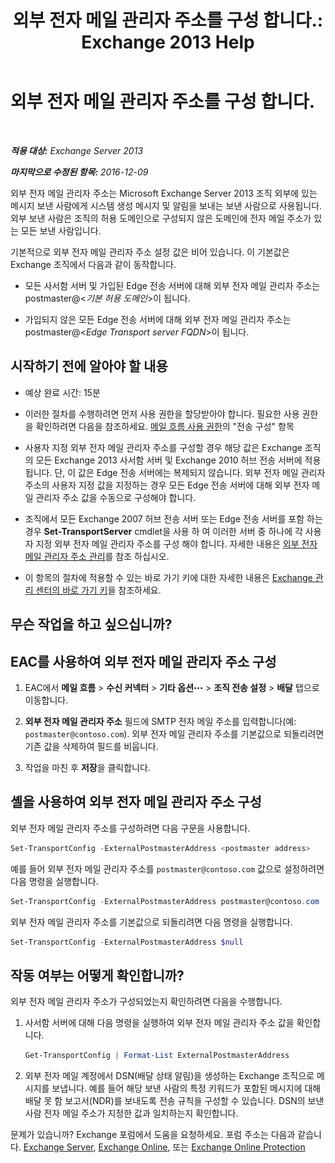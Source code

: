 ﻿---
title: '외부 전자 메일 관리자 주소를 구성 합니다.: Exchange 2013 Help'
TOCTitle: 외부 전자 메일 관리자 주소를 구성 합니다.
ms:assetid: 6b0c8675-3238-462d-8973-b52305fb90d2
ms:mtpsurl: https://technet.microsoft.com/ko-kr/library/Bb430765(v=EXCHG.150)
ms:contentKeyID: 52058084
ms.date: 05/22/2018
mtps_version: v=EXCHG.150
ms.translationtype: MT
---

# 외부 전자 메일 관리자 주소를 구성 합니다.

 

_**적용 대상:** Exchange Server 2013_

_**마지막으로 수정된 항목:** 2016-12-09_

외부 전자 메일 관리자 주소는 Microsoft Exchange Server 2013 조직 외부에 있는 메시지 보낸 사람에게 시스템 생성 메시지 및 알림을 보내는 보낸 사람으로 사용됩니다. 외부 보낸 사람은 조직의 허용 도메인으로 구성되지 않은 도메인에 전자 메일 주소가 있는 모든 보낸 사람입니다.

기본적으로 외부 전자 메일 관리자 주소 설정 값은 비어 있습니다. 이 기본값은 Exchange 조직에서 다음과 같이 동작합니다.

  - 모든 사서함 서버 및 가입된 Edge 전송 서버에 대해 외부 전자 메일 관리자 주소는 postmaster@\<*기본 허용 도메인*\>이 됩니다.

  - 가입되지 않은 모든 Edge 전송 서버에 대해 외부 전자 메일 관리자 주소는 postmaster@\<*Edge Transport server FQDN*\>이 됩니다.

## 시작하기 전에 알아야 할 내용

  - 예상 완료 시간: 15분

  - 이러한 절차를 수행하려면 먼저 사용 권한을 할당받아야 합니다. 필요한 사용 권한을 확인하려면 다음을 참조하세요. [메일 흐름 사용 권한](mail-flow-permissions-exchange-2013-help.md)의 "전송 구성" 항목

  - 사용자 지정 외부 전자 메일 관리자 주소를 구성할 경우 해당 값은 Exchange 조직의 모든 Exchange 2013 사서함 서버 및 Exchange 2010 허브 전송 서버에 적용됩니다. 단, 이 값은 Edge 전송 서버에는 복제되지 않습니다. 외부 전자 메일 관리자 주소의 사용자 지정 값을 지정하는 경우 모든 Edge 전송 서버에 대해 외부 전자 메일 관리자 주소 값을 수동으로 구성해야 합니다.

  - 조직에서 모든 Exchange 2007 허브 전송 서버 또는 Edge 전송 서버를 포함 하는 경우 **Set-TransportServer** cmdlet을 사용 하 여 이러한 서버 중 하나에 각 사용자 지정 외부 전자 메일 관리자 주소를 구성 해야 합니다. 자세한 내용은 [외부 전자 메일 관리자 주소 관리](https://go.microsoft.com/fwlink/?linkid=279922)를 참조 하십시오.

  - 이 항목의 절차에 적용할 수 있는 바로 가기 키에 대한 자세한 내용은 [Exchange 관리 센터의 바로 가기 키](keyboard-shortcuts-in-the-exchange-admin-center-exchange-online-protection-help.md)을 참조하세요.

## 무슨 작업을 하고 싶으십니까?

## EAC를 사용하여 외부 전자 메일 관리자 주소 구성

1.  EAC에서 **메일 흐름** \> **수신 커넥터** \> **기타 옵션**![기타 옵션 아이콘](images/JJ150550.5381819e-3b21-4873-8714-e9b956290b28(EXCHG.150).gif "기타 옵션 아이콘") \> **조직 전송 설정** \> **배달** 탭으로 이동합니다.

2.  **외부 전자 메일 관리자 주소** 필드에 SMTP 전자 메일 주소를 입력합니다(예: `postmaster@contoso.com`). 외부 전자 메일 관리자 주소를 기본값으로 되돌리려면 기존 값을 삭제하여 필드를 비웁니다.

3.  작업을 마친 후 **저장**을 클릭합니다.

## 셸을 사용하여 외부 전자 메일 관리자 주소 구성

외부 전자 메일 관리자 주소를 구성하려면 다음 구문을 사용합니다.

```powershell
Set-TransportConfig -ExternalPostmasterAddress <postmaster address>
```

예를 들어 외부 전자 메일 관리자 주소를 `postmaster@contoso.com` 값으로 설정하려면 다음 명령을 실행합니다.

```powershell
Set-TransportConfig -ExternalPostmasterAddress postmaster@contoso.com
```

외부 전자 메일 관리자 주소를 기본값으로 되돌리려면 다음 명령을 실행합니다.

```powershell
Set-TransportConfig -ExternalPostmasterAddress $null
```

## 작동 여부는 어떻게 확인합니까?

외부 전자 메일 관리자 주소가 구성되었는지 확인하려면 다음을 수행합니다.

1.  사서함 서버에 대해 다음 명령을 실행하여 외부 전자 메일 관리자 주소 값을 확인합니다.
    
    ```powershell
    Get-TransportConfig | Format-List ExternalPostmasterAddress
    ```

2.  외부 전자 메일 계정에서 DSN(배달 상태 알림)을 생성하는 Exchange 조직으로 메시지를 보냅니다. 예를 들어 해당 보낸 사람의 특정 키워드가 포함된 메시지에 대해 배달 못 함 보고서(NDR)를 보내도록 전송 규칙을 구성할 수 있습니다. DSN의 보낸 사람 전자 메일 주소가 지정한 값과 일치하는지 확인합니다.

문제가 있습니까? Exchange 포럼에서 도움을 요청하세요. 포럼 주소는 다음과 같습니다. [Exchange Server](https://go.microsoft.com/fwlink/p/?linkid=60612), [Exchange Online](https://go.microsoft.com/fwlink/p/?linkid=267542), 또는 [Exchange Online Protection](https://go.microsoft.com/fwlink/p/?linkid=285351)

